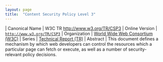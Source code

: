 ```yaml
---
layout: page
title:  "Content Security Policy Level 3"
---
```


| Canonical Name | W3C TR http://www.w3.org/TR/CSP3
| Online Version | [`http://www.w3.org/TR/CSP3`](http://www.w3.org/TR/CSP3)
| Organization | [World Wide Web Consortium (W3C)](..)
| Series | [Technical Report (TR)](.)
| Abstract | This document defines a mechanism by which web developers can control the resources which a particular page can fetch or execute, as well as a number of security-relevant policy decisions.